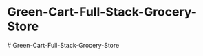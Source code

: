 # Green-Cart-Full-Stack-Grocery-Store
#   G r e e n - C a r t - F u l l - S t a c k - G r o c e r y - S t o r e 
 
 